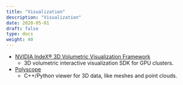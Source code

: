 ```yaml
---
title: "Visualization"
description: "Visualization"
date: 2020-05-01
draft: false
type: docs
weight: 40
---
```

 * [NVIDIA IndeX® 3D Volumetric Visualization Framework](https://developer.nvidia.com/index)
   * 3D volumetric interactive visualization SDK for GPU clusters.
 * [Polyscope](https://polyscope.run/py/)
   * C++/Python viewer for 3D data, like meshes and point clouds.
    